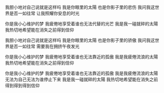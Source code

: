 
我胆小地对自己说就是这样吗
我是你眼里的太陽
也是你影子里的悲伤
我问我这世界是否一如往常
让我照耀你安息的时光

你是我小心维护的梦
我疲倦地享受着谁也无法代替的光芒
我是我一碰就碎的太陽
我热切地希望能在消失之前得到信仰

我胆小地对自己说就是这样吗
我是你眼里的太陽
也是你影子里的骄傲
我问我这世界是否一如往常
需要我在拥挤午夜发光

你是我小心维护的梦
我疲倦地享受着谁也无法靠近的孤傲
我是我疲倦流浪的太陽
我热切地希望能在消失之前得到信仰

你是我小心维护的梦
我疲倦地享受着谁也无法靠近的孤傲
我是我疲倦流浪的太陽
无法为自己无法为谁停止下来
我是我一碰就碎的太陽
我热切地希望能在消失之前
得到得到得到信仰  

